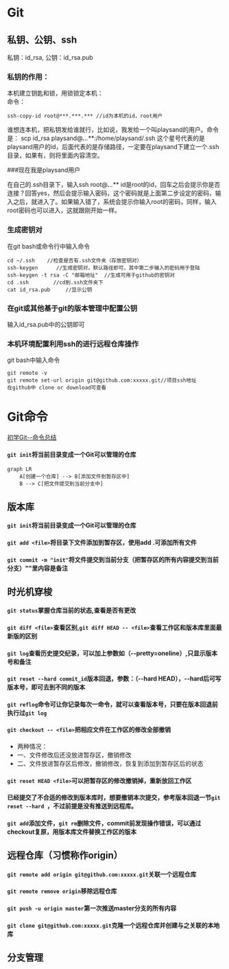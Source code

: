 # Git

## 私钥、公钥、ssh

私钥：id_rsa, 公钥：id_rsa.pub

### 私钥的作用：
本机建立钥匙和锁，用锁锁定本机：    
命令：
```
ssh-copy-id root@***.***.*** //id为本机的id，root用户
```
谁想连本机，把私钥发给谁就行，比如说，我发给一个叫playsand的用户。命令是：
scp id_rsa playsand@***.***.*.***:/home/playsand/.ssh  这个星号代表的是playsand用户的id，后面代表的是存储路径，一定要在playsand下建立一个.ssh目录，如果有，则将里面内容清空。

###现在我是playsand用户

在自己的.ssh目录下，输入ssh root@***.***.*.*** id是root的id，回车之后会提示你是否连接？回答yes，然后会提示输入密码，这个密码就是上面第二步设定的密码，输入之后，就进入了。如果输入错了，系统会提示你输入root的密码，同样，输入root密码也可以进入，这就跟刚开始一样。

### 生成密钥对
在git bash或命令行中输入命令
```
cd ~/.ssh    //检查是否有.ssh文件夹（存放密钥对）
ssh-keygen      //生成密钥对，默认路径即可，其中第二步输入的密码用于登陆
ssh-keygen -t rsa -C "邮箱地址"  //生成可用于github的密钥对
cd .ssh        //cd到.ssh文件夹下
cat id_rsa.pub     //显示公钥
```

### 在git或其他基于git的版本管理中配置公钥
输入id_rsa.pub中的公钥即可

### 本机环境配置利用ssh的进行远程仓库操作
git bash中输入命令
```
git remote -v
git remote set-url origin git@github.com:xxxxx.git//项目ssh地址
在github中 clone or download可查看
```

# Git命令 
[初学Git--命令总结](https://www.cnblogs.com/chris0710/p/8925977.html)

#### `git init`将当前目录变成一个Git可以管理的仓库

```mermaid
graph LR
    A[创建一个仓库] --> B[添加文件到暂存区中]
    B --> C[把文件提交到当前分支中] 
```

## 版本库

#### `git init`将当前目录变成一个Git可以管理的仓库

#### `git add <file>`将目录下文件添加到暂存区，使用add .可添加所有文件

#### `git commit -m "init"`将文件提交到当前分支（把暂存区的所有内容提交到当前分支）""里内容是备注

## 时光机穿梭

#### `git status`掌握仓库当前的状态,查看是否有更改

#### `git diff <file>`查看区别,`git diff HEAD -- <file>`查看工作区和版本库里面最新版的区别

#### `git log`查看历史提交纪录，可以加上参数如（--pretty=oneline）,只显示版本号和备注
#### `git reset --hard commit_id`版本回退，参数：（--hard HEAD），--hard后可写版本号，即可去到不同的版本
#### `git reflog`命令可让你记录每次一命令，就可以查看版本号，只要在版本回退前执行过`git log`

#### `git checkout -- <file>`把相应文件在工作区的修改全部撤销
- 两种情况：
- 一、文件修改后还没放进暂存区，撤销修改
- 二、文件放进暂存区后修改，撤销修改，恢复到添加到暂存区后的状态

#### `git reset HEAD <file>`可以把暂存区的修改撤销掉，重新放回工作区

#### 已经提交了不合适的修改到版本库时，想要撤销本次提交，参考版本回退一节`git reset --hard `，不过前提是没有推送到远程库。

#### `git add`添加文件，`git rm`删除文件，commit前发现操作错误，可以通过checkout复原，用版本库文件替换工作区的版本


## 远程仓库（习惯称作origin）

#### `git remote add origin git@github.com:xxxxx.git`关联一个远程仓库

#### `git remote remove origin`移除远程仓库

#### `git push -u origin master`第一次推送master分支的所有内容

#### `git clone git@github.com:xxxxx.git`克隆一个远程仓库并创建与之关联的本地库

## 分支管理

#### 


